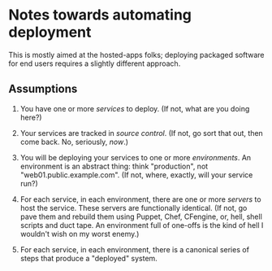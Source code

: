 # Notes towards automating deployment

This is mostly aimed at the hosted-apps folks; deploying packaged software for
end users requires a slightly different approach.

## Assumptions

1. You have one or more _services_ to deploy. (If not, what are you doing
here?)

2. Your services are tracked in _source control_. (If not, go sort that out,
then come back. No, seriously, _now_.)

3. You will be deploying your services to one or more _environments_. An
environment is an abstract thing: think "production", not
"web01.public.example.com". (If not, where, exactly, will your service run?)

4. For each service, in each environment, there are one or more _servers_ to
host the service. These servers are functionally identical. (If not, go pave
them and rebuild them using Puppet, Chef, CFengine, or, hell, shell scripts
and duct tape. An environment full of one-offs is the kind of hell I wouldn't
wish on my worst enemy.)

5. For each service, in each environment, there is a canonical series of steps
that produce a "deployed" system.

